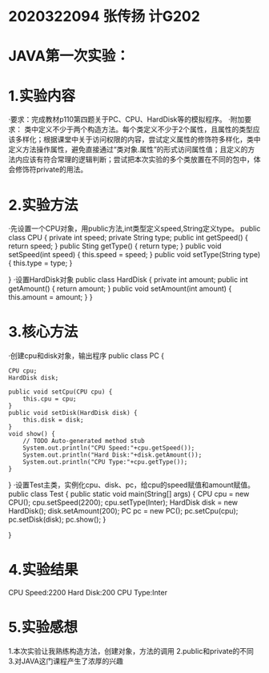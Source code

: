 # 2020322094 张传扬 计G202
# JAVA第一次实验：
# 1.实验内容
·要求：完成教材p110第四题关于PC、CPU、HardDisk等的模拟程序。
·附加要求：
类中定义不少于两个构造方法。每个类定义不少于2个属性，且属性的类型应该多样化；根据课堂中关于访问权限的内容，尝试定义属性的修饰符多样化，类中定义方法操作属性，避免直接通过“类对象.属性”的形式访问属性值；且定义的方法内应该有符合常理的逻辑判断；尝试把本次实验的多个类放置在不同的包中，体会修饰符private的用法。
# 2.实验方法
·先设置一个CPU对象，用public方法,int类型定义speed,String定义type。
public class CPU {
	private int speed;
	private String type;
	public int getSpeed() {
		return speed;
	}
	public Sting getType() {
		return type;
	}
	public void setSpeed(int speed) {
		this.speed = speed;
	}
	public void setType(String type) {
		this.type = type;
	}

}
·设置HardDisk对象
public class HardDisk {
	private int amount;
	public int getAmount() {
		return amount;
	}
	public void setAmount(int amount) {
		this.amount = amount;
	}
}
# 3.核心方法
·创建cpu和disk对象，输出程序
public class PC {
	
	CPU cpu;
	HardDisk disk;
	
	public void setCpu(CPU cpu) {
		this.cpu = cpu;
	}
	public void setDisk(HardDisk disk) {
		this.disk = disk;
	}
	void show() {
		// TODO Auto-generated method stub
		System.out.println("CPU Speed:"+cpu.getSpeed());
		System.out.println("Hard Disk:"+disk.getAmount());
		System.out.println("CPU Type:"+cpu.getType());
	}

}
·设置Test主类，实例化cpu、disk、pc，给cpu的speed赋值和amount赋值。
public class Test {
	public static void main(String[] args) {
		CPU cpu = new CPU();
		cpu.setSpeed(2200);
		cpu.setType(Inter);
		HardDisk disk = new HardDisk();
		disk.setAmount(200);
		PC pc = new PC();
		pc.setCpu(cpu);
		pc.setDisk(disk);
		pc.show();
	}

}
# 4.实验结果
CPU Speed:2200
Hard Disk:200
CPU Type:Inter
# 5.实验感想
  1.本次实验让我熟练构造方法，创建对象，方法的调用
  2.public和private的不同
  3.对JAVA这门课程产生了浓厚的兴趣
  

